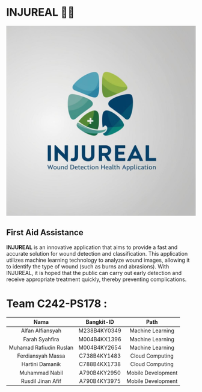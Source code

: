 # INJUREAL  💊📱
![INJUREAL Logo](https://raw.githubusercontent.com/alfan1405/INJUREAL/main/Mobile%20Development/logo.png)

## First Aid Assistance  
**INJUREAL** is an innovative application that aims to provide a fast and accurate solution for wound detection and classification. This application utilizes machine learning technology to analyze wound images, allowing it to identify the type of wound (such as burns and abrasions). With INJUREAL, it is hoped that the public can carry out early detection and receive appropriate treatment quickly, thereby preventing complications.

  # Team C242-PS178 :  
|          Nama          | Bangkit-ID |       Path       |  
|:----------------------:|:----------:|:----------------:|  
|  Alfan Alfiansyah        |  M238B4KY0349  | Machine Learning   |
|  Farah Syahfira          |  M004B4KX1396  | Machine Learning   |
|  Muhamad Rafiudin Ruslan |  M004B4KY2654  | Machine Learning   |
|  Ferdiansyah Massa       |  C738B4KY1483  | Cloud Computing    |
|  Hartini Damanik         |  C788B4KX1738  | Cloud Computing    |
|  Muhammad Nabil          |  A790B4KY2950  | Mobile Development |
|  Rusdil Jinan Afif       |  A790B4KY3975  | Mobile Development |
